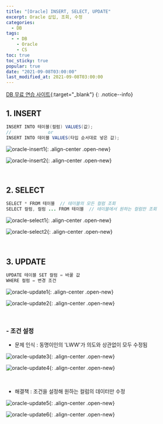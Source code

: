 ```yaml
---
title: "[Oracle] INSERT, SELECT, UPDATE"
excerpt: Oracle 삽입, 조회, 수정
categories:
  - DB
tags:
  - - DB
    - Oracle
    - CS
toc: true
toc_sticky: true
popular: true
date: "2021-09-08T03:00:00"
last_modified_at: 2021-09-08T03:00:00
---
```


[DB 무료 연습 사이트](http://www.sqlfiddle.com/){:target="\_blank"}
{: .notice--info}

## 1. INSERT

```java
INSERT INTO 테이블(컬럼) VALUES(값);
//              or
INSERT INTO 데이블 VALUES(타입 순서대로 넣은 값);
```

![oracle-insert1](https://user-images.githubusercontent.com/62803763/132394020-90abbb9f-ea9b-42a7-add5-32dbe3deafca.PNG){: .align-center .open-new}

![oracle-insert2](https://user-images.githubusercontent.com/62803763/132394022-3f5bec18-c0a6-489f-8b07-2a746d7da403.PNG){: .align-center .open-new}

<br>

## 2. SELECT

```java
SELECT * FROM 테이블  // 테이블의 모든 컬럼 조회
SELECT 컬럼, 컬럼 ... FROM 테이블  // 테이블에서 원하는 컬럼만 조회
```

![oracle-select1](https://user-images.githubusercontent.com/62803763/132394657-15e3efc4-1e72-451f-83bc-9a1355dcc1ef.PNG){: .align-center .open-new}

![oracle-select2](https://user-images.githubusercontent.com/62803763/132394660-2a565a60-53e9-43e7-9182-689b797d9bb8.PNG){: .align-center .open-new}

<br>

## 3. UPDATE

```java
UPDATE 테이블 SET 컬럼 = 바꿀 값
WHERE 컬럼 = 변경 조건
```

![oracle-update1](https://user-images.githubusercontent.com/62803763/132395358-8c843db2-4f45-4ad7-8114-214c3454b934.PNG){: .align-center .open-new}

![oracle-update2](https://user-images.githubusercontent.com/62803763/132395356-edc4d514-8712-45ab-9675-a610f70e2e27.PNG){: .align-center .open-new}

<br>

### - 조건 설정

- 문제 인식 : 동명이인의 'LWW'가 의도와 상관없이 모두 수정됨

![oracle-update3](https://user-images.githubusercontent.com/62803763/132395606-93f2d59b-5e9b-4dea-857f-9c06d9fcb644.PNG){: .align-center .open-new}

![oracle-update4](https://user-images.githubusercontent.com/62803763/132395611-ecbb5e24-4eb0-4e17-9c0f-a89a64264445.PNG){: .align-center .open-new}

<br>

- 해결책 : 조건을 설정해 원하는 컬럼의 데이터만 수정

![oracle-update5](https://user-images.githubusercontent.com/62803763/132396056-252c4275-a706-46aa-bfee-775b28065410.PNG){: .align-center .open-new}

![oracle-update6](https://user-images.githubusercontent.com/62803763/132396060-1a8ce89d-02c4-40e4-9b20-0fc18eba588f.PNG){: .align-center .open-new}
